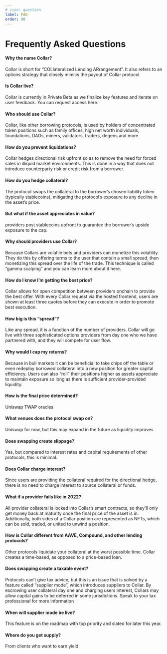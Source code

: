 ```yaml
---
# icon: question
label: FAQ
order: 90
---
```


# Frequently Asked Questions

#### Why the name Collar?

Collar is short for “COLlateralized Lending ARrangement”. It also refers to an options strategy that closely mimics the payout of Collar protocol.

#### Is Collar live?

Collar is currently in Private Beta as we finalize key features and iterate on user feedback. You can request access here.

#### Who should use Collar?

Collar, like other borrowing protocols, is used by holders of concentrated token positions such as family offices, high net worth individuals, foundations, DAOs, miners, validators, traders, degens and more.

#### How do you prevent liquidations?

Collar hedges directional risk upfront so as to remove the need for forced sales in illiquid market environments. This is done in a way that does not introduce counterparty risk or credit risk from a borrower.

#### How do you hedge collateral?

The protocol swaps the collateral to the borrower’s chosen liability token (typically stablecoins), mitigating the protocol’s exposure to any decline in the asset’s price.

#### But what if the asset appreciates in value?

providers post stablecoins upfront to guarantee the borrower’s upside exposure to the cap.

#### Why should providers use Collar?

Because Collars are volatile bets and providers can monetize this volatility. They do this by offering terms to the user that contain a small spread, then monetizing this spread over the life of the trade. This technique is called “gamma scalping” and you can learn more about it here.

#### How do I know I’m getting the best price?

Collar allows for open competition between providers onchain to provide the best offer. With every Collar request via the hosted frontend, users are shown at least three quotes before they can execute in order to promote best execution.

#### How big is this “spread”?

Like any spread, it is a function of the number of providers. Collar will go live with three sophisticated options providers from day one who we have partnered with, and they will compete for user flow.

#### Why would I cap my returns?

Because in bull markets it can be beneficial to take chips off the table or even redeploy borrowed collateral into a new position for greater capital efficiency. Users can also “roll” their positions higher as assets appreciate to maintain exposure so long as there is sufficient provider-provided liquidity.

#### How is the final price determined?

Uniswap TWAP oracles

#### What venues does the protocol swap on?

Uniswap for now, but this may expand in the future as liquidity improves

#### Does swapping create slippage?

Yes, but compared to interest rates and capital requirements of other protocols, this is minimal.

#### Does Collar charge interest?

Since users are providing the collateral required for the directional hedge, there is no need to charge interest to source collateral or funds.

#### What if a provider fails like in 2022?

All provider collateral is locked into Collar’s smart contracts, so they'll only get money back at maturity once the final price of the asset is in. Additionally, both sides of a Collar position are represented as NFTs, which can be sold, traded, or united to unwind a position.

#### How is Collar different from AAVE, Compound, and other lending protocols?

Other protocols liquidate your collateral at the worst possible time. Collar creates a time-based, as opposed to a price-based loan.

#### Does swapping create a taxable event?

Protocols can’t give tax advice, but this is an issue that is solved by a feature called “supplier mode”, which introduces suppliers to Collar. By escrowing user collateral day one and charging users interest, Collars may allow capital gains to be deferred in some jurisdictions. Speak to your tax professional for more information

#### When will supplier mode be live?

This feature is on the roadmap with top priority and slated for later this year.

#### Where do you get supply?

From clients who want to earn yield
